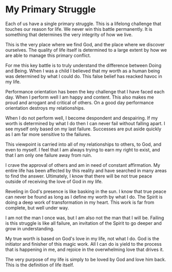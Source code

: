 # My Primary Struggle


Each of us have a single primary struggle.   This is a lifelong challenge that
touches our reason for life.  We never win this battle permanently.   It is
something that determines the very integrity of how we live.

This is the very place where we find God, and the place where we discover
ourselves.  The quality of life itself is determined to a large extent by how we
are able to manage this primary conflict. 

For me this key battle is to truly understand the difference between Doing and
Being.  When I was a child I believed that my worth as a human being was
determined by what I could do.  This false belief has reacked havoc in my life. 


Performance orientation has been the key challenge that I have faced each day. 
When I perform well I am happy and content.  This also makes me proud and
arrogant and critical of others.  On a good day performance orientation destroys
my relationships.

When I do not perform well, I become despondent and despairing.  If my worth is
determined by what I do then I can never fail without falling apart.  I see
myself only based on my last failure.  Successes are put aside quickly as I am
far more sensitive to the failures.

This viewpoint is carried into all of my relationships to others, to God, and
even to myself.  I feel that I am always trying to earn my right to exist, and
that I am only one failure away from ruin.

I crave the approval of others and am in need of constant affirmation.  My
entire life has been affected by this reality and have searched in many areas to
find the answer.  Ultimately, I know that there will be not true peace outside
of receiving the love of God in my life.

Reveling in God's presence is like basking in the sun.  I know that true peace
can never be found as long as I define my worth by what I do. The Spirit is
doing a deep work of transformation in my heart. This work is far from complete,
but well under way.  

I am not the man I once was, but I am also not the man that I will be.   Failing
is this struggle is like all failure, an invitation of the Spirit to go deeper
and grow in understanding.

My true worth is based on God's love in my life, not what I do.  God is the
initiator and finisher of this magic work.  All I can do is yield to the process
that is happening in me, and rejoice in the overwhelming love that drives it.

The very purpose of my life is simply to be loved by God and love him back. 
This is the definition of life itself.
